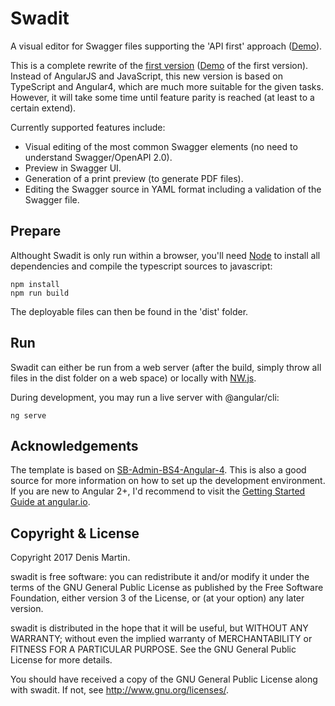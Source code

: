 # Swadit
A visual editor for Swagger files supporting the 'API first' approach ([Demo](https://swadit.misc-net.de)).

This is a complete rewrite of the [first version](https://github.com/denis-martin/swadit/tree/javascript) ([Demo](https://swaditjs.misc-net.de) of the first version). Instead of AngularJS and JavaScript, this new version is based on TypeScript and Angular4, which are much more suitable for the given tasks. However, it will take some time until feature parity is reached (at least to a certain extend).

Currently supported features include:
*  Visual editing of the most common Swagger elements (no need to understand Swagger/OpenAPI 2.0).
*  Preview in Swagger UI.
*  Generation of a print preview (to generate PDF files).
*  Editing the Swagger source in YAML format including a validation of the Swagger file.


## Prepare
Althought Swadit is only run within a browser, you'll need [Node](https://nodejs.org) to install all dependencies and compile the typescript sources to javascript:
```
npm install
npm run build
```
The deployable files can then be found in the 'dist' folder.


## Run
Swadit can either be run from a web server (after the build, simply throw all files in the dist folder on a web space) or locally with [NW.js](https://nwjs.io/).

During development, you may run a live server with @angular/cli:
```
ng serve
```


## Acknowledgements

The template is based on [SB-Admin-BS4-Angular-4](https://github.com/start-angular/SB-Admin-BS4-Angular-4). This is also a good source for more information on how to set up the development environment. If you are new to Angular 2+, I'd recommend to visit the [Getting Started Guide at angular.io](https://angular.io/guide/quickstart).


## Copyright & License

Copyright 2017 Denis Martin.

swadit is free software: you can redistribute it and/or modify
it under the terms of the GNU General Public License as published by
the Free Software Foundation, either version 3 of the License, or
(at your option) any later version.

swadit is distributed in the hope that it will be useful,
but WITHOUT ANY WARRANTY; without even the implied warranty of
MERCHANTABILITY or FITNESS FOR A PARTICULAR PURPOSE.  See the
GNU General Public License for more details.

You should have received a copy of the GNU General Public License
along with swadit.  If not, see <http://www.gnu.org/licenses/>.